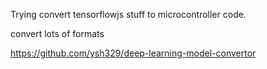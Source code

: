 Trying convert tensorflowjs stuff to microcontroller code.



convert lots of formats

https://github.com/ysh329/deep-learning-model-convertor
